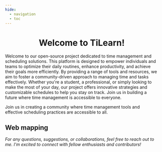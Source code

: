 ```yaml
---
hide:
  - navigation
  - toc
---
```

# <center>Welcome to **TiLearn**!<center/>

Welcome to our open-source project dedicated to time management and scheduling solutions. This platform is designed to empower individuals and teams to optimize their daily routines, enhance productivity, and achieve their goals more efficiently. By providing a range of tools and resources, we aim to foster a community-driven approach to managing time and tasks effectively. Whether you're a student, a professional, or simply looking to make the most of your day, our project offers innovative strategies and customizable schedules to help you stay on track. Join us in building a future where time management is accessible to everyone.

Join us in creating a community where time management tools and effective scheduling practices are accessible to all.

## Web mapping


*For any questions, suggestions, or collaborations, feel free to reach out to me. I'm excited to connect with fellow enthusiasts and contributors!*